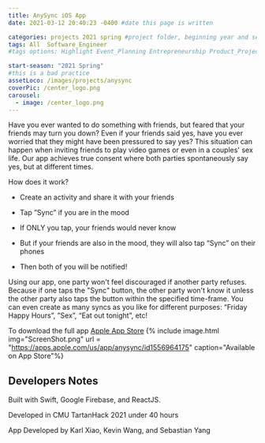 ```yaml
---
title: AnySync iOS App
date: 2021-03-12 20:40:23 -0400 #date this page is written

categories: projects 2021 spring #project folder, beginning year and season
tags: All  Software_Engineer
#tags options: Highlight Event_Planning Entrepreneurship Product_Project_Management Game_Design Marketing Negotiation  Web_Design

start-season: "2021 Spring"
#this is a bad practice
assetLoco: /images/projects/anysync
coverPic: /center_logo.png
carousel:
  - image: /center_logo.png
---
```


Have you ever wanted to do something with friends, but feared that your friends may turn you down? Even if your friends said yes, have you ever worried that they might have been pressured to say yes? This situation can happen when inviting friends to play video games or even in a couples' sex life. Our app achieves true consent where both parties spontaneously say yes, but at different times.

How does it work?

- Create an activity and share it with your friends

- Tap ”Sync” if you are in the mood

- If ONLY you tap, your friends would never know

- But if your friends are also in the mood, they will also tap “Sync” on their phones

- Then both of you will be notified!

Using our app, one party won't feel discouraged if another party refuses. Because if one taps the "Sync" button, the other party won't know it unless the other party also taps the button within the specified time-frame. You can even create as many syncs as you like for different purposes: “Friday Happy Hours”, ”Sex”, “Eat out tonight”, etc!

To download the full app [Apple App Store](https://apps.apple.com/us/app/anysync/id1556964175)
{% include image.html img="ScreenShot.png"  url = "https://apps.apple.com/us/app/anysync/id1556964175" caption="Available on App Store"%}

## Developers Notes
Built with Swift, Google Firebase, and ReactJS.

Developed in CMU TartanHack 2021 under 40 hours

App Developed by Karl Xiao, Kevin Wang, and Sebastian Yang
